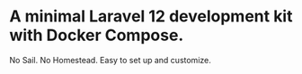 # A minimal Laravel 12 development kit with Docker Compose.

No Sail. No Homestead. Easy to set up and customize.
